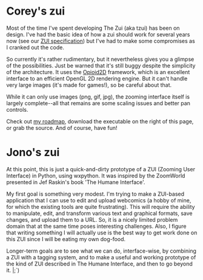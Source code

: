 # Corey's zui #
Most of the time I've spent developing The Zui (aka tzui) has been on design. I've had the basic idea of how a zui should work for several years now (see our [ZUI specification](http://rchi.raskincenter.org/index.php?title=ZUI_Specification)) but I've had to make some compromises as I cranked out the code.

So currently it's rather rudimentary, but it nevertheless gives you a glimpse of the possibilities. Just be warned that it's still buggy despite the simplicity of the architecture. It uses the [Opioid2D](http://opioid-interactive.com/opioid2d/) framework, which is an excellent interface to an efficient OpenGL 2D rendering engine. But it can't handle very large images (it's made for games!), so be careful about that.

While it can only use images (png, gif, jpg), the zooming interface itself is largely complete--all that remains are some scaling issues and better pan controls.

Check out [my roadmap](http://docs.google.com/Doc?id=ajksn6cgnh59_13d7ntxw), download the executable on the right of this page, or grab the source. And of course, have fun!

# Jono's zui #
At this point, this is just a quick-and-dirty prototype of a ZUI (Zooming User Interface) in Python, using wxpython.  It was inspired by the ZoomWorld presented in Jef Raskin's book 'The Humane Interface'.

My first goal is something very modest.  I'm trying to make a ZUI-based application that I can use to edit and upload webcomics (a hobby of mine, for which the existing tools are quite frustrating).  This will require the ability to manipulate, edit, and transform various text and graphical formats, save changes, and upload them to a URL.  So, it is a nicely limited problem domain that at the same time poses interesting challenges.  Also, I figure that writing something I will actually use is the best way to get work done on this ZUI since I will be eating my own dog-food.

Longer-term goals are to see what we can do, interface-wise, by combining a ZUI with a tagging system, and to make a useful and working prototype of the kind of ZUI described in The Humane Interface, and then to go beyond it. |;`)